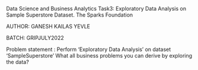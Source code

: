 Data Science and Business Analytics
Task3: Exploratory Data Analysis on Sample Superstore Dataset.
The Sparks Foundation

AUTHOR: GANESH KAILAS YEVLE

BATCH: GRIPJULY2022

Problem statement : Perform ‘Exploratory Data Analysis’ on dataset ‘SampleSuperstore’
What all business problems you can derive by exploring the data?